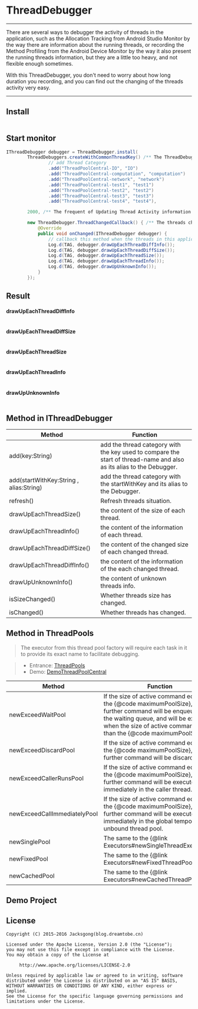# ThreadDebugger

---

There are several ways to debugger the activity of threads in the application, such as the Allocation Tracking from Android Studio Monitor by the way there are information about the running threads, or recording the Method Profiling from the Android Device Monitor by the way it also present the running threads information, but they are a little too heavy, and not flexible enough sometimes.

With this ThreadDebugger, you don't need to worry about how long duration you recording, and you can find out the changing of the threads activity very easy.

---

## Install

```
```

## Start monitor

 ```java
 IThreadDebugger debugger = ThreadDebugger.install(
         ThreadDebuggers.createWithCommonThreadKey() /** The ThreadDebugger with known thread Categories **/
                 // add Thread Category
                 .add("ThreadPoolCentral-IO", "IO")
                 .add("ThreadPoolCentral-computation", "computation")
                 .add("ThreadPoolCentral-network", "network")
                 .add("ThreadPoolCentral-test1", "test1")
                 .add("ThreadPoolCentral-test2", "test2")
                 .add("ThreadPoolCentral-test3", "test3")
                 .add("ThreadPoolCentral-test4", "test4"),

         2000, /** The frequent of Updating Thread Activity information **/

         new ThreadDebugger.ThreadChangedCallback() { /** The threads changed callback **/
             @Override
             public void onChanged(IThreadDebugger debugger) {
                 // callback this method when the threads in this application has changed.
                 Log.d(TAG, debugger.drawUpEachThreadDiffInfo());
                 Log.d(TAG, debugger.drawUpEachThreadDiffSize());
                 Log.d(TAG, debugger.drawUpEachThreadSize());
                 Log.d(TAG, debugger.drawUpEachThreadInfo());
                 Log.d(TAG, debugger.drawUpUnknownInfo());
             }
         });
 ```

## Result

#### drawUpEachThreadDiffInfo

```
```

#### drawUpEachThreadDiffSize

```
```

#### drawUpEachThreadSize

```
```

#### drawUpEachThreadInfo

```
```

#### drawUpUnknownInfo

```
```

## Method in IThreadDebugger

| Method | Function
| --- | ---
| add(key:String) | add the thread category with the key used to compare the start of thread-name and also as its alias to the Debugger.
| add(startWithKey:String , alias:String) | add the thread category with the startWithKey and its alias to the Debugger.
| refresh() | Refresh threads situation.
| drawUpEachThreadSize() | the content of the size of each thread.
| drawUpEachThreadInfo() | the content of the information of each thread.
| drawUpEachThreadDiffSize() | the content of the changed size of each changed thread.
| drawUpEachThreadDiffInfo() | the content of the information of the each changed thread.
| drawUpUnknownInfo() | the content of unknown threads info.
| isSizeChanged() | Whether threads size has changed.
| isChanged() | Whether threads has changed.

## Method in ThreadPools

> The executor from this thread pool factory will require each task in it to provide its exact name to facilitate debugging.

> - Entrance: [ThreadPools](https://github.com/Jacksgong/ThreadDebugger/blob/master/threadpool/src/main/java/cn/dreamtobe/threadpool/ThreadPools.java)
> - Demo: [DemoThreadPoolCentral](https://github.com/Jacksgong/ThreadDebugger/blob/master/demo/src/main/java/cn/dreamtobe/threaddebugger/demo/DemoThreadPoolCentral.java)

| Method | Function
| --- | ---
| newExceedWaitPool | If the size of active command equal to the {@code maximumPoolSize}, the further command will be enqueued to the waiting queue, and will be executed when the size of active command less than the {@code maximumPoolSize}.
| newExceedDiscardPool | If the size of active command equal to the {@code maximumPoolSize}, the further command will be discard.
| newExceedCallerRunsPool | If the size of active command equal to the {@code maximumPoolSize}, the further command will be executed immediately in the caller thread.
| newExceedCallImmediatelyPool | If the size of active command equal to the {@code maximumPoolSize}, the further command will be executed immediately in the global temporary unbound thread pool.
| newSinglePool | The same to the {@link Executors#newSingleThreadExecutor()}.
| newFixedPool | The same to the {@link Executors#newFixedThreadPool(int)}.
| newCachedPool | The same to the {@link Executors#newCachedThreadPool()}.


## Demo Project

## License

```
Copyright (C) 2015-2016 Jacksgong(blog.dreamtobe.cn)

Licensed under the Apache License, Version 2.0 (the "License");
you may not use this file except in compliance with the License.
You may obtain a copy of the License at

     http://www.apache.org/licenses/LICENSE-2.0

Unless required by applicable law or agreed to in writing, software
distributed under the License is distributed on an "AS IS" BASIS,
WITHOUT WARRANTIES OR CONDITIONS OF ANY KIND, either express or implied.
See the License for the specific language governing permissions and
limitations under the License.
```

